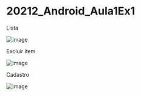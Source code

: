 # 20212_Android_Aula1Ex1
Lista


![image](https://user-images.githubusercontent.com/63001906/141028576-d6448e3c-3105-40ec-878a-cf1471c1006f.png)

Excluir item


![image](https://user-images.githubusercontent.com/63001906/141028886-a8a18693-edbc-4200-b9ed-625d659482dd.png)

Cadastro


![image](https://user-images.githubusercontent.com/63001906/141028917-df9ae48e-11e1-4e5d-a854-635bebcaaea9.png)



